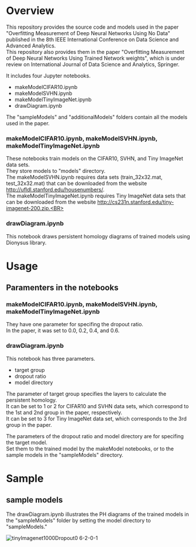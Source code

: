 # Overview
This repository provides the source code and models used in the paper "Overfitting Measurement of Deep Neural Networks Using No Data" published in the 8th IEEE International Conference on Data Science and Advanced Analytics.<BR>
This repository also provides them in the paper "Overfitting Measurement of Deep Neural Networks Using Trained Network weights", which is under review on International Journal of Data Science and Analytics, Springer.

It includes four Jupyter notebooks. 
* makeModelCIFAR10.ipynb
* makeModelSVHN.ipynb
* makeModelTinyImageNet.ipynb
* drawDiagram.ipynb

The "sampleModels" and "additionalModels" folders contain all the models used in the paper.

### makeModelCIFAR10.ipynb, makeModelSVHN.ipynb, makeModelTinyImageNet.ipynb
These notebooks train models on the CIFAR10, SVHN, and Tiny ImageNet data sets.<BR>
They store models to "models" directory.<BR>
The makeModelSVHN.ipynb requires data sets (train_32x32.mat, test_32x32.mat) that can be downloaded from the website
http://ufldl.stanford.edu/housenumbers/. <BR>
The makeModelTinyImageNet.ipynb requires Tiny ImageNet data sets that can be downloaded from the website http://cs231n.stanford.edu/tiny-imagenet-200.zip.<BR>

### drawDiagram.ipynb
This notebook draws persistent homology diagrams of trained models using Dionysus library.<BR>

# Usage

## Paramenters in the notebooks 

### makeModelCIFAR10.ipynb, makeModelSVHN.ipynb, makeModelTinyImageNet.ipynb

They have one parameter for specifing the dropout ratio.<BR>
In the paper, it was set to 0.0, 0.2, 0.4, and 0.6.<BR>

### drawDiagram.ipynb

This notebook has three parameters.<BR>
* target group
* dropout ratio
* model directory

The parameter of target group specifies the layers to calculate the persistent homology.<BR>
It can be set to 1 or 2 for CIFAR10 and SVHN data sets, which correspond to the 1st and 2nd group in the paper, respectively.<BR>
It can be set to 3 for Tiny ImageNet data set, which corresponds to the 3rd group in the paper.<BR>

The parameters of the dropout ratio and model directory are for specifing the target model.<BR>
Set them to the trained model by the makeModel notebooks, or to the sample models in the "sampleModels" directory.

# Sample

## sample models

The drawDiagram.ipynb illustrates the PH diagrams of the trained models in the "sampleModels" folder by setting the model directory to "sampleModels."<BR>

![tinyImagenet1000Dropout0 6-2-0-1](https://user-images.githubusercontent.com/61130343/127968734-08e08268-7fd2-4326-841d-0dfbe4ecd76d.png)


